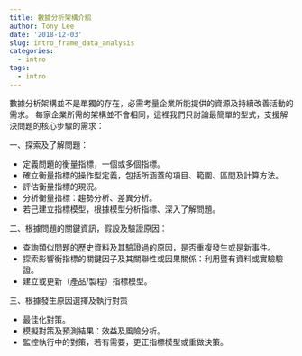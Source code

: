 ```yaml
---
title: 數據分析架構介紹
author: Tony Lee
date: '2018-12-03'
slug: intro_frame_data_analysis
categories:
  - intro
tags:
  - intro
---
```


數據分析架構並不是單獨的存在，必需考量企業所能提供的資源及持續改善活動的需求。
每家企業所需的架構並不會相同，這裡我們只討論最簡單的型式，支援解決問題的核心步驟的需求：

一、探索及了解問題：
- 定義問題的衡量指標，一個或多個指標。
- 確立衡量指標的操作型定義，包括所涵蓋的項目、範圍、區間及計算方法。
- 評估衡量指標的現況。
- 分析衡量指標：趨勢分析、差異分析。
- 若己建立指標模型，根據模型分析指標、深入了解問題。

二、根據問題的關鍵資訊，假設及驗證原因：
- 查詢類似問題的歷史資料及其驗證過的原因，是否重複發生或是新事件。
- 探索影響衡指標的關鍵因子及其關聯性或因果關係：利用暨有資料或實驗驗證。
- 建立或更新（產品/製程）指標模型。

三、根據發生原因選擇及執行對策
- 最佳化對策。
- 模擬對策及預測結果：效益及風險分析。
- 監控執行中的對策，若有需要，更正指標模型或重做決策。
